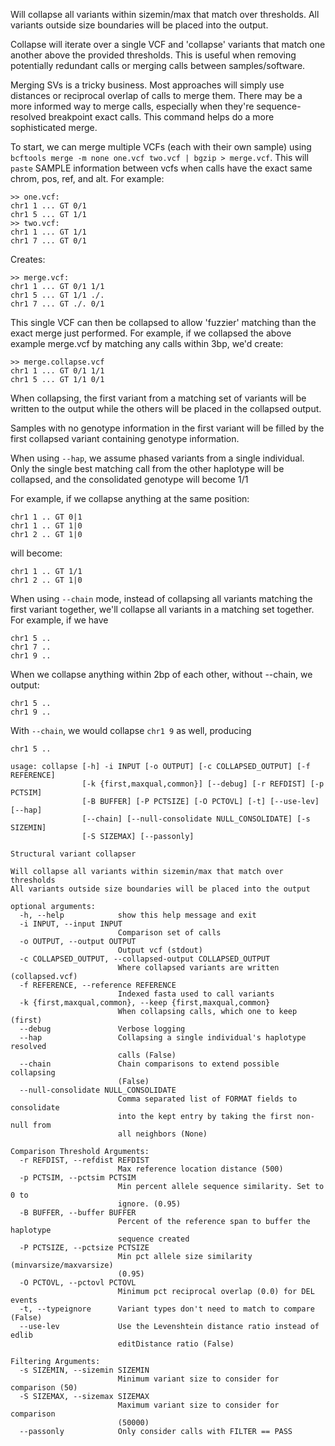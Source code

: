 Will collapse all variants within sizemin/max that match over thresholds. All variants outside size boundaries will be placed into the output.

Collapse will iterate over a single VCF and 'collapse' variants that match one another above the provided thresholds. This is useful when removing potentially redundant calls or merging calls between samples/software. 

Merging SVs is a tricky business. Most approaches will simply use distances or reciprocal overlap of calls to merge them. There may be a more informed way to merge calls, especially when they're sequence-resolved breakpoint exact calls. This command helps do a more sophisticated merge.

To start, we can merge multiple VCFs (each with their own sample) using `bcftools merge -m none one.vcf two.vcf | bgzip > merge.vcf`.
This will `paste` SAMPLE information between vcfs when calls have the exact same chrom, pos, ref, and alt.
For example:

    >> one.vcf:
    chr1 1 ... GT 0/1
    chr1 5 ... GT 1/1
    >> two.vcf:
    chr1 1 ... GT 1/1
    chr1 7 ... GT 0/1

Creates:

    >> merge.vcf:
    chr1 1 ... GT 0/1 1/1
    chr1 5 ... GT 1/1 ./.
    chr1 7 ... GT ./. 0/1    

This single VCF can then be collapsed to allow 'fuzzier' matching than the exact merge just performed.
For example, if we collapsed the above example merge.vcf by matching any calls within 3bp, we'd create:

    >> merge.collapse.vcf
    chr1 1 ... GT 0/1 1/1
    chr1 5 ... GT 1/1 0/1

When collapsing, the first variant from a matching set of variants will
be written to the output while the others will be placed in the collapsed output.

Samples with no genotype information in the first variant will be filled by the first
collapsed variant containing genotype information.                                                                                    

When using `--hap`, we assume phased variants from a single individual. Only the
single best matching call from the other haplotype will be collapsed,
and the consolidated genotype will become 1/1

For example, if we collapse anything at the same position:

    chr1 1 .. GT 0|1
    chr1 1 .. GT 1|0
    chr1 2 .. GT 1|0

will become:

    chr1 1 .. GT 1/1
    chr1 2 .. GT 1|0

When using `--chain` mode, instead of collapsing all variants matching the first variant
together, we'll collapse all variants in a matching set together.
For example, if we have

    chr1 5 ..
    chr1 7 ..
    chr1 9 ..

When we collapse anything within 2bp of each other, without --chain, we output:

    chr1 5 ..
    chr1 9 ..

With `--chain`, we would collapse `chr1 9` as well, producing

    chr1 5 ..


```
usage: collapse [-h] -i INPUT [-o OUTPUT] [-c COLLAPSED_OUTPUT] [-f REFERENCE]
                [-k {first,maxqual,common}] [--debug] [-r REFDIST] [-p PCTSIM]
                [-B BUFFER] [-P PCTSIZE] [-O PCTOVL] [-t] [--use-lev] [--hap]
                [--chain] [--null-consolidate NULL_CONSOLIDATE] [-s SIZEMIN]
                [-S SIZEMAX] [--passonly]

Structural variant collapser

Will collapse all variants within sizemin/max that match over thresholds
All variants outside size boundaries will be placed into the output

optional arguments:
  -h, --help            show this help message and exit
  -i INPUT, --input INPUT
                        Comparison set of calls
  -o OUTPUT, --output OUTPUT
                        Output vcf (stdout)
  -c COLLAPSED_OUTPUT, --collapsed-output COLLAPSED_OUTPUT
                        Where collapsed variants are written (collapsed.vcf)
  -f REFERENCE, --reference REFERENCE
                        Indexed fasta used to call variants
  -k {first,maxqual,common}, --keep {first,maxqual,common}
                        When collapsing calls, which one to keep (first)
  --debug               Verbose logging
  --hap                 Collapsing a single individual's haplotype resolved
                        calls (False)
  --chain               Chain comparisons to extend possible collapsing
                        (False)
  --null-consolidate NULL_CONSOLIDATE
                        Comma separated list of FORMAT fields to consolidate
                        into the kept entry by taking the first non-null from
                        all neighbors (None)

Comparison Threshold Arguments:
  -r REFDIST, --refdist REFDIST
                        Max reference location distance (500)
  -p PCTSIM, --pctsim PCTSIM
                        Min percent allele sequence similarity. Set to 0 to
                        ignore. (0.95)
  -B BUFFER, --buffer BUFFER
                        Percent of the reference span to buffer the haplotype
                        sequence created
  -P PCTSIZE, --pctsize PCTSIZE
                        Min pct allele size similarity (minvarsize/maxvarsize)
                        (0.95)
  -O PCTOVL, --pctovl PCTOVL
                        Minimum pct reciprocal overlap (0.0) for DEL events
  -t, --typeignore      Variant types don't need to match to compare (False)
  --use-lev             Use the Levenshtein distance ratio instead of edlib
                        editDistance ratio (False)

Filtering Arguments:
  -s SIZEMIN, --sizemin SIZEMIN
                        Minimum variant size to consider for comparison (50)
  -S SIZEMAX, --sizemax SIZEMAX
                        Maximum variant size to consider for comparison
                        (50000)
  --passonly            Only consider calls with FILTER == PASS
```